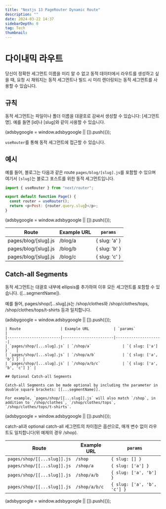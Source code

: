 ```yaml
---
title: "Nextjs 13 PageRouter Dynamic Route"
description: ""
date: 2024-03-22 14:37
sidebarDepth: 0
tag: Tech
thumbnail:
---
```


# 다이내믹 라우트

당신이 정확한 세그먼트 이름을 미리 알 수 없고 동적 데이터에서 라우트를 생성하고 싶을 때, 요청 시 채워지는 동적 세그먼트나 빌드 시 미리 렌더링되는 동적 세그먼트를 사용할 수 있습니다.

## 규칙

동적 세그먼트는 파일이나 폴더 이름을 대괄호로 감싸서 생성할 수 있습니다: [세그먼트명]. 예를 들면 [id]나 [slug]와 같이 사용할 수 있습니다.

<!-- ui-log 수평형 -->

<ins class="adsbygoogle"
      style="display:block"
      data-ad-client="ca-pub-4877378276818686"
      data-ad-slot="9743150776"
      data-ad-format="auto"
      data-full-width-responsive="true"></ins>
<component is="script">
(adsbygoogle = window.adsbygoogle || []).push({});
</component>

`useRouter`를 통해 동적 세그먼트에 접근할 수 있습니다.

## 예시

예를 들어, 블로그는 다음과 같은 route `pages/blog/[slug].js`를 포함할 수 있으며 여기서 `[slug]`는 블로그 포스트를 위한 동적 세그먼트입니다.

```js
import { useRouter } from "next/router";

export default function Page() {
  const router = useRouter();
  return <p>Post: {router.query.slug}</p>;
}
```

<!-- ui-log 수평형 -->

<ins class="adsbygoogle"
      style="display:block"
      data-ad-client="ca-pub-4877378276818686"
      data-ad-slot="9743150776"
      data-ad-format="auto"
      data-full-width-responsive="true"></ins>
<component is="script">
(adsbygoogle = window.adsbygoogle || []).push({});
</component>

| Route                | Example URL | `params`      |
| -------------------- | ----------- | ------------- |
| pages/blog/[slug].js | /blog/a     | { slug: 'a' } |
| pages/blog/[slug].js | /blog/b     | { slug: 'b' } |
| pages/blog/[slug].js | /blog/c     | { slug: 'c' } |

## Catch-all Segments

동적 세그먼트는 대괄호 내부에 ellipsis를 추가하여 이후 모든 세그먼트를 포함할 수 있습니다. ([...segmentName]).

예를 들어, pages/shop/[...slug].js는 /shop/clothes와 /shop/clothes/tops, /shop/clothes/tops/t-shirts 등과 일치합니다.

<!-- ui-log 수평형 -->

<ins class="adsbygoogle"
      style="display:block"
      data-ad-client="ca-pub-4877378276818686"
      data-ad-slot="9743150776"
      data-ad-format="auto"
      data-full-width-responsive="true"></ins>
<component is="script">
(adsbygoogle = window.adsbygoogle || []).push({});
</component>

```
| Route                  | Example URL           | `params`            |
|------------------------|-----------------------|---------------------|
| `pages/shop/[...slug].js` | `/shop/a`              | `{ slug: ['a'] }`   |
| `pages/shop/[...slug].js` | `/shop/a/b`            | `{ slug: ['a', 'b'] }` |
| `pages/shop/[...slug].js` | `/shop/a/b/c`          | `{ slug: ['a', 'b', 'c'] }` |

## Optional Catch-all Segments

Catch-all Segments can be made optional by including the parameter in double square brackets: [[...segmentName]].

For example, `pages/shop/[[...slug]].js` will also match `/shop`, in addition to `/shop/clothes`, `/shop/clothes/tops`, `/shop/clothes/tops/t-shirts`.
```

<!-- ui-log 수평형 -->

<ins class="adsbygoogle"
      style="display:block"
      data-ad-client="ca-pub-4877378276818686"
      data-ad-slot="9743150776"
      data-ad-format="auto"
      data-full-width-responsive="true"></ins>
<component is="script">
(adsbygoogle = window.adsbygoogle || []).push({});
</component>

catch-all과 optional catch-all 세그먼트의 차이점은 옵션으로, 매개 변수 없이 라우트도 일치합니다(위 예제의 경우 /shop).

| Route                       | Example URL   | `params`                    |
| --------------------------- | ------------- | --------------------------- |
| `pages/shop/[[...slug]].js` | `/shop`       | `{ slug: [] }`              |
| `pages/shop/[[...slug]].js` | `/shop/a`     | `{ slug: ['a'] }`           |
| `pages/shop/[[...slug]].js` | `/shop/a/b`   | `{ slug: ['a', 'b'] }`      |
| `pages/shop/[[...slug]].js` | `/shop/a/b/c` | `{ slug: ['a', 'b', 'c'] }` |

<!-- ui-log 수평형 -->

<ins class="adsbygoogle"
      style="display:block"
      data-ad-client="ca-pub-4877378276818686"
      data-ad-slot="9743150776"
      data-ad-format="auto"
      data-full-width-responsive="true"></ins>
<component is="script">
(adsbygoogle = window.adsbygoogle || []).push({});
</component>
